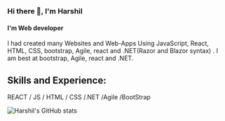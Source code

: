 


### Hi there 👋, I'm Harshil
#### I'm Web developer


I had created many Websites and Web-Apps Using JavaScript, React, HTML, CSS, bootstrap, Agile, react and .NET(Razor and Blazor syntax) . I am best at bootstrap, Agile, react and .NET.

## Skills and Experience:
REACT / JS / HTML / CSS /.NET /Agile /BootStrap



![Harshil's GitHub stats](https://github-readme-stats.vercel.app/api?username=iHarshilPatel&theme=dark&show_icons=true)



